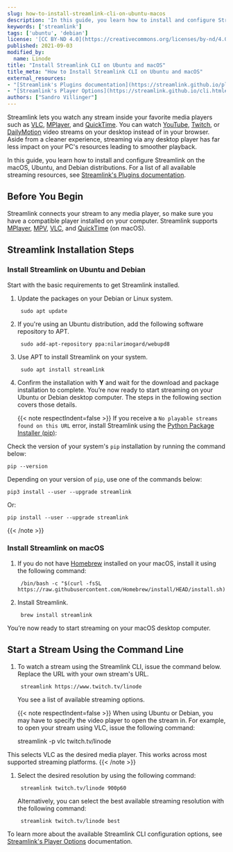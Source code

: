 ```yaml
---
slug: how-to-install-streamlink-cli-on-ubuntu-macos
description: 'In this guide, you learn how to install and configure Streamlink on the macOS, Ubuntu, and Debian distributions'
keywords: ['streamlink']
tags: ['ubuntu', 'debian']
license: '[CC BY-ND 4.0](https://creativecommons.org/licenses/by-nd/4.0)'
published: 2021-09-03
modified_by:
  name: Linode
title: "Install Streamlink CLI on Ubuntu and macOS"
title_meta: "How to Install Streamlink CLI on Ubuntu and macOS"
external_resources:
- "[Streamlink's Plugins documentation](https://streamlink.github.io/plugin_matrix.html)"
- "[Streamlink's Player Options](https://streamlink.github.io/cli.html#positional-arguments)"
authors: ["Sandro Villinger"]
---
```


Streamlink lets you watch any stream inside your favorite media players such as [VLC](https://www.videolan.org/vlc/), [MPlayer](https://mplayerhq.hu/design7/news.html), and [QuickTime](https://support.apple.com/downloads/quicktime). You can watch [YouTube](https://www.youtube.com), [Twitch](https://www.twitch.tv), or [DailyMotion](https://www.dailymotion.com/us) video streams on your desktop instead of in your browser. Aside from a cleaner experience, streaming via any desktop player has far less impact on your PC's resources leading to smoother playback.

In this guide, you learn how to install and configure Streamlink on the macOS, Ubuntu, and Debian distributions. For a list of all available streaming resources, see [Streamlink's Plugins documentation](https://streamlink.github.io/plugin_matrix.html).

## Before You Begin

Streamlink connects your stream to any media player, so make sure you have a compatible player installed on your computer. Streamlink supports [MPlayer](http://www.mplayerhq.hu/design7/dload.html), [MPV](https://mpv.io/installation/), [VLC](https://www.videolan.org/vlc/#download), and [QuickTime](https://support.apple.com/downloads/quicktime) (on macOS).

## Streamlink Installation Steps

### Install Streamlink on Ubuntu and Debian

Start with the basic requirements to get Streamlink installed.

1. Update the packages on your Debian or Linux system.

        sudo apt update

1. If you're using an Ubuntu distribution, add the following software repository to APT.

        sudo add-apt-repository ppa:nilarimogard/webupd8

1. Use APT to install Streamlink on your system.

        sudo apt install streamlink

1. Confirm the installation with  **Y** and wait for the download and package installation to complete. You’re now ready to start streaming on your Ubuntu or Debian desktop computer. The steps in the following section covers those details.

    {{< note respectIndent=false >}}
If you receive a `No playable streams found on this URL` error, install Streamlink using the [Python Package Installer (pip)](/docs/guides/how-to-manage-packages-and-virtual-environments-on-linux/#what-is-pip):

Check the version of your system's `pip` installation by running the command below:

    pip --version

Depending on your version of `pip`, use one of the commands below:

    pip3 install --user --upgrade streamlink

   Or:

    pip install --user --upgrade streamlink

{{< /note >}}

### Install Streamlink on macOS

1. If you do not have [Homebrew](https://brew.sh/) installed on your macOS, install it using the following command:

        /bin/bash -c "$(curl -fsSL https://raw.githubusercontent.com/Homebrew/install/HEAD/install.sh)"

1. Install Streamlink.

        brew install streamlink

You’re now ready to start streaming on your macOS desktop computer.

## Start a Stream Using the Command Line

1. To watch a stream using the Streamlink CLI, issue the command below. Replace the URL with your own stream's URL.

        streamlink https://www.twitch.tv/linode

    You see a list of available streaming options.

    {{< note respectIndent=false >}}
When using Ubuntu or Debian, you may have to specify the video player to open the stream in. For example, to open your stream using VLC, issue the following command:

    streamlink -p vlc twitch.tv/linode

This selects VLC as the desired media player. This works across most supported streaming platforms.
    {{< /note >}}

1. Select the desired resolution by using the following command:

        streamlink twitch.tv/linode 900p60

    Alternatively, you can select the best available streaming resolution with the following command:

        streamlink twitch.tv/linode best

To learn more about the available Streamlink CLI configuration options, see [Streamlink's Player Options](https://streamlink.github.io/cli.html#positional-arguments) documentation.
